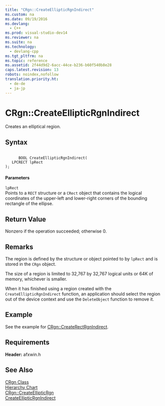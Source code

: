 ```yaml
---
title: "CRgn::CreateEllipticRgnIndirect"
ms.custom: na
ms.date: 09/19/2016
ms.devlang: 
  - C++
ms.prod: visual-studio-dev14
ms.reviewer: na
ms.suite: na
ms.technology: 
  - devlang-cpp
ms.tgt_pltfrm: na
ms.topic: reference
ms.assetid: 2f44d9d2-6acc-44ce-b236-b60f540b8e28
caps.latest.revision: 13
robots: noindex,nofollow
translation.priority.ht: 
  - de-de
  - ja-jp
---
```

# CRgn::CreateEllipticRgnIndirect
Creates an elliptical region.  
  
## Syntax  
  
```  
  
      BOOL CreateEllipticRgnIndirect(  
   LPCRECT lpRect   
);  
```  
  
#### Parameters  
 `lpRect`  
 Points to a `RECT` structure or a `CRect` object that contains the logical coordinates of the upper-left and lower-right corners of the bounding rectangle of the ellipse.  
  
## Return Value  
 Nonzero if the operation succeeded; otherwise 0.  
  
## Remarks  
 The region is defined by the structure or object pointed to by `lpRect` and is stored in the `CRgn` object.  
  
 The size of a region is limited to 32,767 by 32,767 logical units or 64K of memory, whichever is smaller.  
  
 When it has finished using a region created with the `CreateEllipticRgnIndirect` function, an application should select the region out of the device context and use the `DeleteObject` function to remove it.  
  
## Example  
 See the example for [CRgn::CreateRectRgnIndirect](../vs140/CRgn--CreateRectRgnIndirect.md).  
  
## Requirements  
 **Header:** afxwin.h  
  
## See Also  
 [CRgn Class](../vs140/CRgn-Class.md)   
 [Hierarchy Chart](../vs140/Hierarchy-Chart.md)   
 [CRgn::CreateEllipticRgn](../vs140/CRgn--CreateEllipticRgn.md)   
 [CreateEllipticRgnIndirect](http://msdn.microsoft.com/library/windows/desktop/dd183497)
